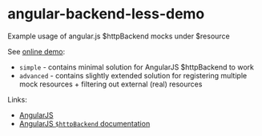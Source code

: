 # angular-backend-less-demo

Example usage of angular.js $httpBackend mocks under $resource

See [online demo](http://ducin-public.github.io/angular-backend-less-demo/):
* `simple` - contains minimal solution for AngularJS $httpBackend to work
* `advanced` - contains slightly extended solution for registering multiple mock resources + filtering out external (real) resources

Links:
* [AngularJS](https://angularjs.org/)
* [AngularJS `$httpBackend` documentation](https://docs.angularjs.org/api/ngMock/service/$httpBackend)
